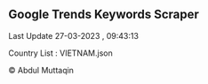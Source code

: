 

## Google Trends Keywords Scraper 
 
Last Update 27-03-2023 , 09:43:13

Country List :
VIETNAM.json



© Abdul Muttaqin 
